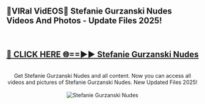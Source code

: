 <h2>🔴VIRal VidEOS🔴 Stefanie Gurzanski Nudes Videos And Photos - Update Files 2025!</h2>
<br>
<div align="center">
<h2><a href="https://virallinks.top/odZfE0" rel="nofollow">🔴 CLICK HERE 🌐==►► Stefanie Gurzanski Nudes</a></h2>
<br>
Get Stefanie Gurzanski Nudes and all content. Now you can access all videos and pictures of Stefanie Gurzanski Nudes. New Updated Files 2025!
<br>
<br>
<a href="https://virallinks.top/odZfE0" rel="nofollow" data-target="animated-image.originalLink"><img src="https://i.imgur.com/dJHk4Zq.gif)" alt="Stefanie Gurzanski Nudes" style="max-width: 100%; display: inline-block;" data-target="animated-image.originalImage"></a>
</div>
<br>
